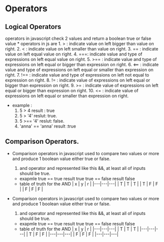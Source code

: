 # Operators 

## Logical Operators
   operators in javascript check 2 values and return a boolean true or false value
     * operators in js are
       1. > : indicate value on left bigger than value on right.
       2. < : indicate value on left smaller than value on right.
       3. == : indicate value on left equal value on right.
       4. ===: indicate value and type of expressions on left equal value on right.
       5. >== : indicate value and type of expressions on left equal or bigger than expression on right.
       6. <== : indicate value and type of expressions on left equal or smaller than expression on right.
       7. !== : indicate value and type of expressions on left not equal to expression on right.
       8. != : indicate value of expressions on left equal or bigger than expression on right.
       9. >= : indicate value of expressions on left equal or bigger than expression on right.
       10. <= : indicate value of expressions on left equal or smaller than expression on right.

   * example : 
      1. 5 > 4     result : true
      2. 5 > '4'   reslut:  true.
      3. 5 >== '4' reslut:  false.
      4. 'anna' == 'anna'  result :true

## Comparison Operators.

   * Comparison operators in javascript used to compare two values or more and produce 1 boolean value either true or false.
     1. and operator and represented like this &&, at least all of inputs should be true.
       * exapmle true == true  result true
                 true == false result false
       * table of truth for the AND
          | x | y | r |
          |---|---|---|
          | T | T | T |
          | T | F | F |
          | F | F | F |
   
   * Comparison operators in javascript used to compare two values or more and produce 1 boolean value either true or false.
     1. and operator and represented like this &&, at least all of inputs should be true.
       * exapmle true == true  result true
                 true == false result false
       * table of truth for the AND
          | x | y | r |
          |---|---|---|
          | T | T | T |
          |---|---|---|
          | T | F | F |
          |---|---|---|
          | F | F | F |
          |---|---|---|

